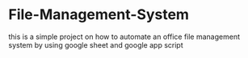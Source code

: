 # File-Management-System
this is a simple project on how to automate an office file management system by using google sheet and google app script 